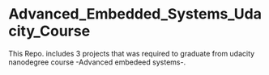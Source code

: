 # Advanced_Embedded_Systems_Udacity_Course
This Repo. includes 3 projects that was required to graduate from udacity nanodegree course -Advanced embedeed systems-.
